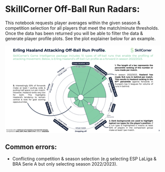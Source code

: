 # SkillCorner Off-Ball Run Radars:

This notebook requests player averages within the given season & competition selection for all players that meet the match/minute thresholds. Once the data has been returned you will be able to filter the data & generate player profile plots. See the plot explainer below for an example.

![radar plot explianer](./game_intelligence_run_radars.png)

## Common errors:

* Conflicting competition & season selection (e.g selecting ESP LaLiga & BRA Serie A but only selecting season 2022/2023).
